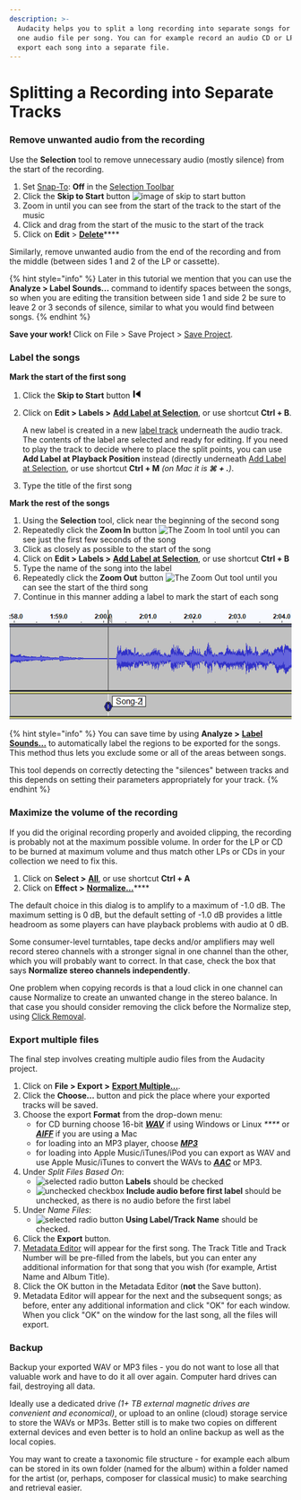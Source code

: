 ```yaml
---
description: >-
  Audacity helps you to split a long recording into separate songs for export as
  one audio file per song. You can for example record an audio CD or LP and then
  export each song into a separate file.
---
```


# Splitting a Recording into Separate Tracks

### Remove unwanted audio from the recording

Use the **Selection** tool to remove unnecessary audio (mostly silence) from the start of the recording.

1. Set [Snap-To](https://manual.audacityteam.org/man/selection\_toolbar.html#snap): **Off** in the [Selection Toolbar](https://manual.audacityteam.org/man/selection\_toolbar.html)
2. Click the **Skip to Start** button ![image of skip to start button](https://manual.audacityteam.org/m/images/0/01/rewind.png)
3. Zoom in until you can see from the start of the track to the start of the music
4. Click and drag from the start of the music to the start of the track
5. Click on **Edit** > [**Delete**](https://manual.audacityteam.org/man/edit\_menu.html#delete)****

Similarly, remove unwanted audio from the end of the recording and from the middle (between sides 1 and 2 of the LP or cassette).

{% hint style="info" %}
Later in this tutorial we mention that you can use the **Analyze > Label Sounds...** command to identify spaces between the songs, so when you are editing the transition between side 1 and side 2 be sure to leave 2 or 3 seconds of silence, similar to what you would find between songs.
{% endhint %}

**Save your work!** Click on File > Save Project > [Save Project](https://manual.audacityteam.org/man/file\_menu\_save\_project.html#save\_project).

### Label the songs

**Mark the start of the first song**

1. Click the **Skip to Start** button ![](<../../.gitbook/assets/image (6).png>)
2.  Click on **Edit > Labels >** [**Add Label at Selection**](https://manual.audacityteam.org/man/edit\_menu\_labels.html#addlabelatselection), or use shortcut **Ctrl + B**.

    A new label is created in a new [label track](https://manual.audacityteam.org/man/label\_tracks.html) underneath the audio track. The contents of the label are selected and ready for editing. If you need to play the track to decide where to place the split points, you can use **Add Label at Playback Position** instead (directly underneath [Add Label at Selection](https://manual.audacityteam.org/man/edit\_menu\_labels.html#addlabelatselection), or use shortcut **Ctrl + M** _(on Mac it is **⌘ + .**)_.
3. Type the title of the first song

**Mark the rest of the songs**

1. Using the **Selection** tool, click near the beginning of the second song
2. Repeatedly click the **Zoom In** button ![The Zoom In tool](https://manual.audacityteam.org/m/images/e/e0/tool\_edit\_zoomin.png) until you can see just the first few seconds of the song
3. Click as closely as possible to the start of the song
4. Click on **Edit > Labels >** [**Add Label at Selection**](https://manual.audacityteam.org/man/edit\_menu\_labels.html#addlabelatselection), or use shortcut **Ctrl + B**
5. Type the name of the song into the label
6. Repeatedly click the **Zoom Out** button ![The Zoom Out tool](https://manual.audacityteam.org/m/images/d/d3/tool\_edit\_zoomout.png) until you can see the start of the third song
7. Continue in this manner adding a label to mark the start of each song

![Label at the start of the second song in the audio track](<../../.gitbook/assets/image (7) (1).png>)

{% hint style="info" %}
You can save time by using **Analyze >** [**Label Sounds...**](https://manual.audacityteam.org/man/label\_sounds.html) to automatically label the regions to be exported for the songs. This method thus lets you exclude some or all of the areas between songs.

This tool depends on correctly detecting the "silences" between tracks and this depends on setting their parameters appropriately for your track.
{% endhint %}

### Maximize the volume of the recording

If you did the original recording properly and avoided clipping, the recording is probably not at the maximum possible volume. In order for the LP or CD to be burned at maximum volume and thus match other LPs or CDs in your collection we need to fix this.

1. Click on **Select >** [**All**](https://manual.audacityteam.org/man/select\_menu.html#all), or use shortcut **Ctrl + A**
2. Click on **Effect >** [**Normalize...**](https://manual.audacityteam.org/man/normalize.html)****

The default choice in this dialog is to amplify to a maximum of -1.0 dB. The maximum setting is 0 dB, but the default setting of -1.0 dB provides a little headroom as some players can have playback problems with audio at 0 dB.

Some consumer-level turntables, tape decks and/or amplifiers may well record stereo channels with a stronger signal in one channel than the other, which you will probably want to correct. In that case, check the box that says **Normalize stereo channels independently**.

One problem when copying records is that a loud click in one channel can cause Normalize to create an unwanted change in the stereo balance. In that case you should consider removing the click before the Normalize step, using [Click Removal](https://manual.audacityteam.org/man/click\_removal.html).

### Export multiple files

The final step involves creating multiple audio files from the Audacity project.

1. Click on **File > Export >** [**Export Multiple...**](https://manual.audacityteam.org/man/export\_multiple.html).
2. Click the **Choose...** button and pick the place where your exported tracks will be saved.
3. Choose the export **Format** from the drop-down menu:
   * for CD burning choose 16-bit [_**WAV**_](https://manual.audacityteam.org/man/glossary.html#wav) if using Windows or Linux _****_ or [_**AIFF**_](https://manual.audacityteam.org/man/glossary.html#aiff) if you are using a Mac
   * for loading into an MP3 player, choose [_**MP3**_](https://manual.audacityteam.org/man/glossary.html#mp3)
   * for loading into Apple Music/iTunes/iPod you can export as WAV and use Apple Music/iTunes to convert the WAVs to [_**AAC**_](https://manual.audacityteam.org/man/glossary.html#aac) or MP3.
4. Under _Split Files Based On_:
   * ![selected radio button](https://manual.audacityteam.org/m/images/7/7e/radioselected.png) **Labels** should be checked
   * ![unchecked checkbox](https://manual.audacityteam.org/m/images/a/a8/checkboxnotchecked.png) **Include audio before first label** should be unchecked, as there is no audio before the first label
5. Under _Name Files_:
   * ![selected radio button](https://manual.audacityteam.org/m/images/7/7e/radioselected.png) **Using Label/Track Name** should be checked.
6. Click the **Export** button.
7. [Metadata Editor](https://manual.audacityteam.org/man/metadata\_editor.html) will appear for the first song. The Track Title and Track Number will be pre-filled from the labels, but you can enter any additional information for that song that you wish (for example, Artist Name and Album Title).
8. Click the OK button in the Metadata Editor (**not** the Save button).
9. Metadata Editor will appear for the next and the subsequent songs; as before, enter any additional information and click "OK" for each window. When you click "OK" on the window for the last song, all the files will export.

### Backup

Backup your exported WAV or MP3 files - you do not want to lose all that valuable work and have to do it all over again. Computer hard drives can fail, destroying all data.

Ideally use a dedicated drive _(1+ TB external magnetic drives are convenient and economical)_, or upload to an online (cloud) storage service to store the WAVs or MP3s. Better still is to make two copies on different external devices and even better is to hold an online backup as well as the local copies.

You may want to create a taxonomic file structure - for example each album can be stored in its own folder (named for the album) within a folder named for the artist (or, perhaps, composer for classical music) to make searching and retrieval easier.
